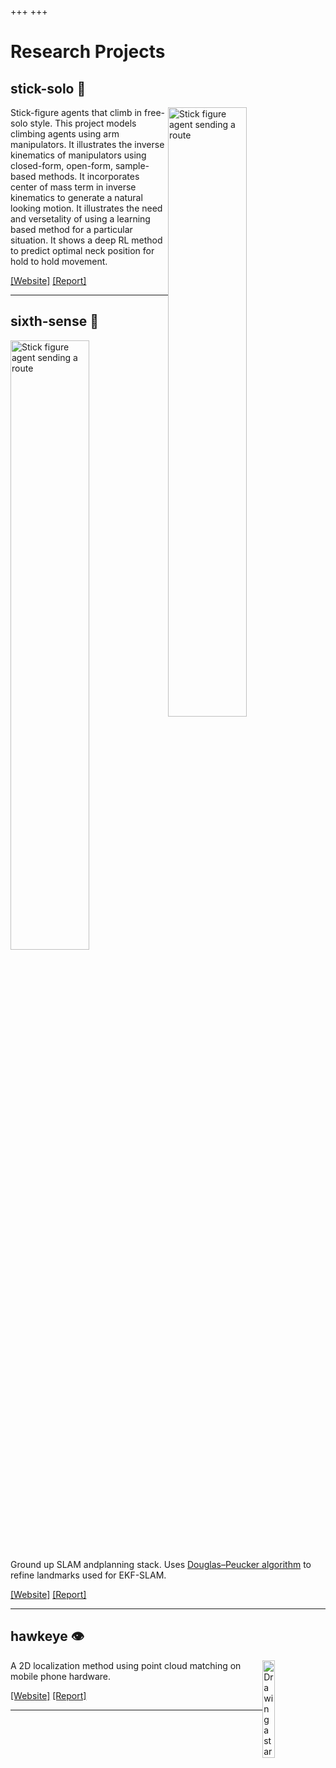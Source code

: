 +++
+++

# Research Projects

## stick-solo 🧗

<img width="50%" src="stick-figure-agent-sending-a-route.gif" alt="Stick figure agent sending a route" style="float:right;">

Stick-figure agents that climb in free-solo style.
This project models climbing agents using arm manipulators.
It illustrates the inverse kinematics of manipulators using closed-form, open-form, sample-based methods.
It incorporates center of mass term in inverse kinematics to generate a natural looking motion.
It illustrates the need and versetality of using a learning based method for a particular situation.
It shows a deep RL method to predict optimal neck position for hold to hold movement.

[[Website]](https://yashsriram.github.io/stick-solo) [[Report]](https://yashsriram.github.io/stick-solo/report.pdf)

---

## sixth-sense 📍

<img width="50%" src="iep.png" alt="Stick figure agent sending a route" style="float: right;">

Ground up SLAM andplanning stack.
Uses [Douglas–Peucker algorithm](https://en.wikipedia.org/wiki/Ramer%E2%80%93Douglas%E2%80%93Peucker_algorithm) to refine landmarks used for EKF-SLAM.

[[Website]](https://yashsriram.github.io/sixth-sense) [[Report]](https://yashsriram.github.io/sixth-sense/report.pdf)

---

## hawkeye 👁️

<img width="20%" src="drawing-star-with-mobile.gif" alt="Drawing a star using a mobile" style="float: right;">

A 2D localization method using point cloud matching on mobile phone hardware.

[[Website]](https://yashsriram.github.io/hawkeye) [[Report]](https://yashsriram.github.io/hawkeye/report.pdf)


---
